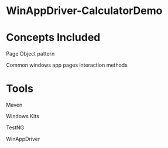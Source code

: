 # WinAppDriver-CalculatorDemo

# **Concepts Included**

Page Object pattern

Common windows app pages interaction methods

# **Tools**

Maven

Windows Kits

TestNG

WinAppDriver
